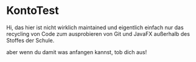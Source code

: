 # KontoTest
Hi, das hier ist nicht wirklich maintained und eigentlich einfach nur das recycling von Code zum ausprobieren von Git und JavaFX außerhalb des Stoffes der Schule.

aber wenn du damit was anfangen kannst, tob dich aus!
